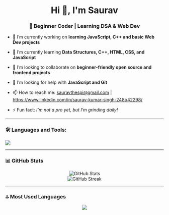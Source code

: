 <h1 align="center">Hi 👋, I'm Saurav</h1>

<h3 align="center">🚀 Beginner Coder | Learning DSA & Web Dev</h3>

- 🔭 I’m currently working on **learning JavaScript, C++ and basic Web Dev projects**

- 🌱 I’m currently learning **Data Structures, C++, HTML, CSS, and JavaScript**

- 👯 I’m looking to collaborate on **beginner-friendly open source and frontend projects**

- 🤝 I’m looking for help with **JavaScript and Git**

- 📫 How to reach me: sauravthespi@gmail.com | https://www.linkedin.com/in/saurav-kumar-singh-248b42298/
    

- ⚡ Fun fact: *I’m not a pro yet, but I’m grinding daily!*

---

### 🛠️ Languages and Tools:
<p>
  <img src="https://skillicons.dev/icons?i=cpp,html,css,js,github,vscode,bootstrap,git" />
</p>

---

### 📊 GitHub Stats
<p align="center">
  <img src="https://github-readme-stats.vercel.app/api?username=yourusername&show_icons=true&theme=tokyonight" alt="GitHub Stats"/>
  <br/>
  <img src="https://github-readme-streak-stats.herokuapp.com?user=yourusername&theme=tokyonight" alt="GitHub Streak"/>
</p>

---

### 🔝 Most Used Languages
<p align="center">
  <img src="https://github-readme-stats.vercel.app/api/top-langs/?username=yourusername&layout=compact&theme=tokyonight" />
</p>
